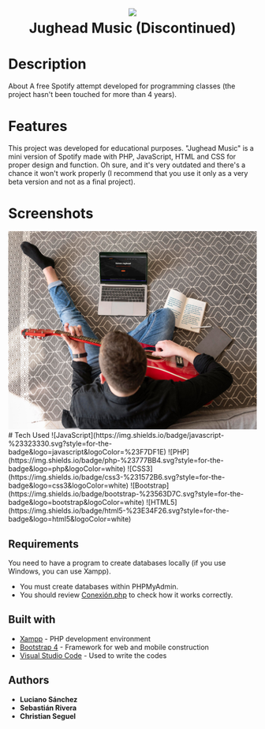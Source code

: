 <div align="center">
      <h1> <img src="https://raw.githubusercontent.com/lulubumps/Jughead-Music-Discontinued/master/dummy/logo%402x.png" width="80px"><br/>Jughead Music (Discontinued)</h1>
     </div>


# Description
About A free Spotify attempt developed for programming classes (the project hasn't been touched for more than 4 years).

# Features
This project was developed for educational purposes. "Jughead Music" is a mini version of Spotify made with PHP, JavaScript, HTML and CSS for proper design and function. Oh sure, and it's very outdated and there's a chance it won't work properly (I recommend that you use it only as a very beta version and not as a final project).
# Screenshots
 <img src="https://raw.githubusercontent.com/lulubumps/Jughead-Music-Discontinued/master/images/6016221.jpg">
# Tech Used
 ![JavaScript](https://img.shields.io/badge/javascript-%23323330.svg?style=for-the-badge&logo=javascript&logoColor=%23F7DF1E) ![PHP](https://img.shields.io/badge/php-%23777BB4.svg?style=for-the-badge&logo=php&logoColor=white) ![CSS3](https://img.shields.io/badge/css3-%231572B6.svg?style=for-the-badge&logo=css3&logoColor=white) ![Bootstrap](https://img.shields.io/badge/bootstrap-%23563D7C.svg?style=for-the-badge&logo=bootstrap&logoColor=white) ![HTML5](https://img.shields.io/badge/html5-%23E34F26.svg?style=for-the-badge&logo=html5&logoColor=white)
      
## Requirements
You need to have a program to create databases locally (if you use Windows, you can use Xampp).
- You must create databases within PHPMyAdmin.
- You should review [Conexión.php](https://github.com/lulubumps/Jughead-Music-Discontinued-/blob/master/conexion.php) to check how it works correctly.

## Built with
* [Xampp](https://www.apachefriends.org/es/index.html) - PHP development environment
* [Bootstrap 4](https://getbootstrap.com/docs/4.1/getting-started/introduction/) - Framework for web and mobile construction
* [Visual Studio Code](https://code.visualstudio.com/) - Used to write the codes

## Authors
* **Luciano Sánchez**
* **Sebastián Rivera**
* **Christian Seguel**
<!-- </> with 💛 by readMD (https://readmd.itsvg.in) -->
    
